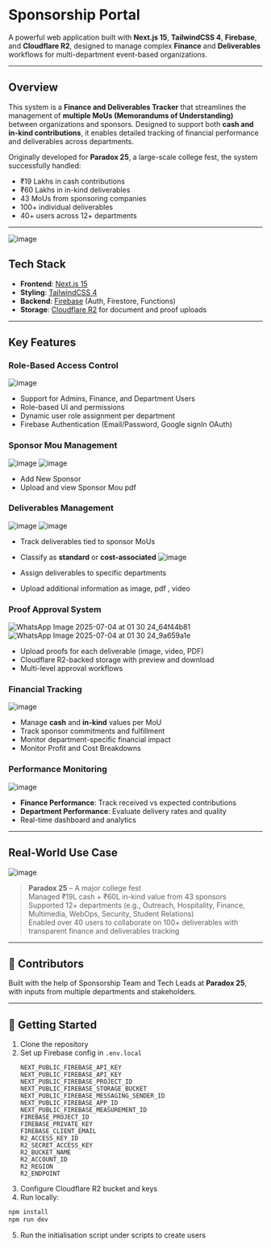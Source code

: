 #  Sponsorship Portal

A powerful web application built with **Next.js 15**, **TailwindCSS 4**, **Firebase**, and **Cloudflare R2**, designed to manage complex **Finance** and **Deliverables** workflows for multi-department event-based organizations.

---

##  Overview

This system is a **Finance and Deliverables Tracker** that streamlines the management of **multiple MoUs (Memorandums of Understanding)** between organizations and sponsors. Designed to support both **cash and in-kind contributions**, it enables detailed tracking of financial performance and deliverables across departments.

Originally developed for **Paradox 25**, a large-scale college fest, the system successfully handled:

- ₹19 Lakhs in cash contributions  
- ₹60 Lakhs in in-kind deliverables  
- 43 MoUs from sponsoring companies  
- 100+ individual deliverables  
- 40+ users across 12+ departments  

---
![image](https://github.com/user-attachments/assets/9d3fd936-86da-4948-bbb9-0491d557af80)

##  Tech Stack

- **Frontend**: [Next.js 15](https://nextjs.org/)  
- **Styling**: [TailwindCSS 4](https://tailwindcss.com/)  
- **Backend**: [Firebase](https://firebase.google.com/) (Auth, Firestore, Functions)  
- **Storage**: [Cloudflare R2](https://developers.cloudflare.com/r2/) for document and proof uploads  

---

##  Key Features

###  Role-Based Access Control
![image](https://github.com/user-attachments/assets/29e46cb1-a59f-4622-b364-8019b7793710)
- Support for Admins, Finance, and Department Users
- Role-based UI and permissions
- Dynamic user role assignment per department
- Firebase Authentication (Email/Password, Google signIn OAuth)


###  Sponsor Mou Management
![image](https://github.com/user-attachments/assets/cc38de84-8060-4699-b4b8-4a475db0846c)
![image](https://github.com/user-attachments/assets/c25dcf25-84b8-4bcb-a790-f1c9b512d42a)

- Add New Sponsor
- Upload and view Sponsor Mou pdf

###  Deliverables Management
![image](https://github.com/user-attachments/assets/39232053-670d-4812-b399-5af91c3914ab)
![image](https://github.com/user-attachments/assets/625d3a24-f30c-45ec-b0d6-4d6324aac56d)

- Track deliverables tied to sponsor MoUs
- Classify as **standard** or **cost-associated**
  ![image](https://github.com/user-attachments/assets/3969266f-26a5-4070-bc69-f986a5f12117)

- Assign deliverables to specific departments
- Upload additional information as image, pdf , video


###  Proof Approval System
![WhatsApp Image 2025-07-04 at 01 30 24_64f44b81](https://github.com/user-attachments/assets/5f00712c-25f2-4355-8ca3-8405568a29f9)
![WhatsApp Image 2025-07-04 at 01 30 24_9a659a1e](https://github.com/user-attachments/assets/e5f37ce5-ef49-48fe-bdd9-022a840c03ee)

- Upload proofs for each deliverable (image, video, PDF)
- Cloudflare R2-backed storage with preview and download
- Multi-level approval workflows

  
###  Financial Tracking
![image](https://github.com/user-attachments/assets/7c52f56c-0445-4044-827c-660065966e2d)

- Manage **cash** and **in-kind** values per MoU
- Track sponsor commitments and fulfillment
- Monitor department-specific financial impact
- Monitor Profit and Cost Breakdowns

###  Performance Monitoring
![image](https://github.com/user-attachments/assets/aafe43c3-6bc0-4371-a478-c4101319b8e8)

- **Finance Performance**: Track received vs expected contributions  
- **Department Performance**: Evaluate delivery rates and quality  
- Real-time dashboard and analytics  


---

##  Real-World Use Case
![image](https://github.com/user-attachments/assets/c55438b1-bed0-4e4b-ab18-3b996029406a)

> **Paradox 25** – A major college fest  
> Managed ₹19L cash + ₹60L in-kind value from 43 sponsors  
> Supported 12+ departments (e.g., Outreach, Hospitality, Finance, Multimedia, WebOps, Security, Student Relations)  
> Enabled over 40 users to collaborate on 100+ deliverables with transparent finance and deliverables tracking

---

## 🙌 Contributors

Built with the help of Sponsorship Team and Tech Leads at **Paradox 25**, with inputs from multiple departments and stakeholders.

---

## 🏁 Getting Started

1. Clone the repository  
2. Set up Firebase config in `.env.local`
   ```
   NEXT_PUBLIC_FIREBASE_API_KEY
   NEXT_PUBLIC_FIREBASE_API_KEY
   NEXT_PUBLIC_FIREBASE_PROJECT_ID
   NEXT_PUBLIC_FIREBASE_STORAGE_BUCKET
   NEXT_PUBLIC_FIREBASE_MESSAGING_SENDER_ID
   NEXT_PUBLIC_FIREBASE_APP_ID
   NEXT_PUBLIC_FIREBASE_MEASUREMENT_ID
   FIREBASE_PROJECT_ID
   FIREBASE_PRIVATE_KEY
   FIREBASE_CLIENT_EMAIL
   R2_ACCESS_KEY_ID
   R2_SECRET_ACCESS_KEY
   R2_BUCKET_NAME
   R2_ACCOUNT_ID
   R2_REGION
   R2_ENDPOINT
   ```
3. Configure Cloudflare R2 bucket and keys  
4. Run locally:

```bash
npm install
npm run dev
```
5. Run the initialisation script under scripts to create users

